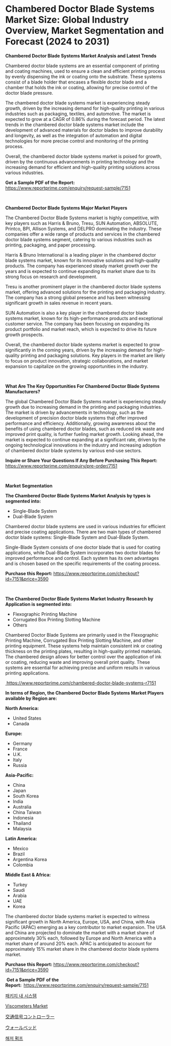 <p><h1>Chambered Doctor Blade Systems Market Size: Global Industry Overview, Market Segmentation and Forecast (2024 to 2031)</h1></p><p><strong>Chambered Doctor Blade Systems Market Analysis and Latest Trends</strong></p>
<p><p>Chambered doctor blade systems are an essential component of printing and coating machines, used to ensure a clean and efficient printing process by evenly dispensing the ink or coating onto the substrate. These systems consist of a blade holder that encases a flexible doctor blade and a chamber that holds the ink or coating, allowing for precise control of the doctor blade pressure.</p><p>The chambered doctor blade systems market is experiencing steady growth, driven by the increasing demand for high-quality printing in various industries such as packaging, textiles, and automotive. The market is expected to grow at a CAGR of 0.86% during the forecast period. The latest trends in the chambered doctor blade systems market include the development of advanced materials for doctor blades to improve durability and longevity, as well as the integration of automation and digital technologies for more precise control and monitoring of the printing process.</p><p>Overall, the chambered doctor blade systems market is poised for growth, driven by the continuous advancements in printing technology and the increasing demand for efficient and high-quality printing solutions across various industries.</p></p>
<p><strong>Get a Sample PDF of the Report:&nbsp;</strong> <a href="https://www.reportprime.com/enquiry/request-sample/7151">https://www.reportprime.com/enquiry/request-sample/7151</a></p>
<p>&nbsp;</p>
<p><strong>Chambered Doctor Blade Systems Major Market Players</strong></p>
<p><p>The Chambered Doctor Blade Systems market is highly competitive, with key players such as Harris & Bruno, Tresu, SUN Automation, ABSOLUTE, Printco, BPI, Allison Systems, and DELPRO dominating the industry. These companies offer a wide range of products and services in the chambered doctor blade systems segment, catering to various industries such as printing, packaging, and paper processing.</p><p>Harris & Bruno International is a leading player in the chambered doctor blade systems market, known for its innovative solutions and high-quality products. The company has experienced steady market growth over the years and is expected to continue expanding its market share due to its strong focus on research and development.</p><p>Tresu is another prominent player in the chambered doctor blade systems market, offering advanced solutions for the printing and packaging industry. The company has a strong global presence and has been witnessing significant growth in sales revenue in recent years.</p><p>SUN Automation is also a key player in the chambered doctor blade systems market, known for its high-performance products and exceptional customer service. The company has been focusing on expanding its product portfolio and market reach, which is expected to drive its future growth prospects.</p><p>Overall, the chambered doctor blade systems market is expected to grow significantly in the coming years, driven by the increasing demand for high-quality printing and packaging solutions. Key players in the market are likely to focus on product innovation, strategic collaborations, and market expansion to capitalize on the growing opportunities in the industry.</p></p>
<p>&nbsp;</p>
<p><strong>What Are The Key Opportunities For Chambered Doctor Blade Systems Manufacturers?</strong></p>
<p><p>The global Chambered Doctor Blade Systems market is experiencing steady growth due to increasing demand in the printing and packaging industries. The market is driven by advancements in technology, such as the development of precision doctor blade systems that offer improved performance and efficiency. Additionally, growing awareness about the benefits of using chambered doctor blades, such as reduced ink waste and improved print quality, is further fueling market growth. Looking ahead, the market is expected to continue expanding at a significant rate, driven by the ongoing technological innovations in the industry and increasing adoption of chambered doctor blade systems by various end-use sectors.</p></p>
<p><strong>Inquire or Share Your Questions If Any Before Purchasing This Report:</strong> <a href="https://www.reportprime.com/enquiry/pre-order/7151">https://www.reportprime.com/enquiry/pre-order/7151</a></p>
<p>&nbsp;</p>
<p><strong>Market Segmentation</strong></p>
<p><strong>The Chambered Doctor Blade Systems Market Analysis by types is segmented into:</strong></p>
<p><ul><li>Single-Blade System</li><li>Dual-Blade System</li></ul></p>
<p><p>Chambered doctor blade systems are used in various industries for efficient and precise coating applications. There are two main types of chambered doctor blade systems: Single-Blade System and Dual-Blade System. </p><p>Single-Blade System consists of one doctor blade that is used for coating applications, while Dual-Blade System incorporates two doctor blades for improved performance and control. Each system has its own advantages and is chosen based on the specific requirements of the coating process.</p></p>
<p><strong>Purchase this Report:&nbsp;</strong><a href="https://www.reportprime.com/checkout?id=7151&price=3590">https://www.reportprime.com/checkout?id=7151&price=3590</a></p>
<p>&nbsp;</p>
<p><strong>The Chambered Doctor Blade Systems Market Industry Research by Application is segmented into:</strong></p>
<p><ul><li>Flexographic Printing Machine</li><li>Corrugated Box Printing Slotting Machine</li><li>Others</li></ul></p>
<p><p>Chambered Doctor Blade Systems are primarily used in the Flexographic Printing Machine, Corrugated Box Printing Slotting Machine, and other printing equipment. These systems help maintain consistent ink or coating thickness on the printing plates, resulting in high-quality printed materials. The chambered design allows for better control over the application of ink or coating, reducing waste and improving overall print quality. These systems are essential for achieving precise and uniform results in various printing applications.</p></p>
<p><a href="https://www.reportprime.com/chambered-doctor-blade-systems-r7151">&nbsp;https://www.reportprime.com/chambered-doctor-blade-systems-r7151</a></p>
<p><strong>In terms of Region, the Chambered Doctor Blade Systems Market Players available by Region are:</strong></p>
<p>
    <p> <strong> North America: </strong>
        <ul>
            <li>United States</li>
            <li>Canada</li>
        </ul>
        </p> 
    <p> <strong> Europe: </strong>
        <ul>
            <li>Germany</li>
            <li>France</li>
            <li>U.K.</li>
            <li>Italy</li>
            <li>Russia</li>
        </ul>
        </p> 
    <p> <strong> Asia-Pacific: </strong>
        <ul>
            <li>China</li>
            <li>Japan</li>
            <li>South Korea</li>
            <li>India</li>
            <li>Australia</li>
            <li>China Taiwan</li>
            <li>Indonesia</li>
            <li>Thailand</li>
            <li>Malaysia</li>
        </ul>
        </p> 
    <p> <strong> Latin America: </strong>
        <ul>
            <li>Mexico</li>
            <li>Brazil</li>
            <li>Argentina Korea</li>
            <li>Colombia</li>
        </ul>
        </p> 
    <p> <strong> Middle East & Africa: </strong>
        <ul>
            <li>Turkey</li>
            <li>Saudi</li>
            <li>Arabia</li>
            <li>UAE</li>
            <li>Korea</li>
        </ul>
    </p>
    </p>
<p><p>The chambered doctor blade systems market is expected to witness significant growth in North America, Europe, USA, and China, with Asia Pacific (APAC) emerging as a key contributor to market expansion. The USA and China are projected to dominate the market with a market share of approximately 30% each, followed by Europe and North America with a market share of around 20% each. APAC is anticipated to account for approximately 15% market share in the chambered doctor blade systems market.</p></p>
<p><strong>Purchase this Report: </strong><a href="https://www.reportprime.com/checkout?id=7151&price=3590">https://www.reportprime.com/checkout?id=7151&price=3590</a></p>
<p>&nbsp;<strong>Get a Sample PDF of the Report:&nbsp;&nbsp;</strong><a href="https://www.reportprime.com/enquiry/request-sample/7151">https://www.reportprime.com/enquiry/request-sample/7151</a></p>
<p><strong></strong></p>
<p><p><a href="https://medium.com/@fabiancobuc20222022/%EC%8B%9C%EC%8A%A4%ED%85%9C-%EC%9D%B8-%ED%8C%A8%ED%82%A4%EC%A7%80-%EC%8B%9C%EC%9E%A5%EC%9D%80-%EC%8B%9C%EC%9E%A5-%EC%A0%90%EC%9C%A0%EC%9C%A8-%EC%8B%9C%EC%9E%A5-%EB%8F%99%ED%96%A5-%EB%B0%8F-%EC%8B%9C%EC%9E%A5-%EC%84%B1%EC%9E%A5%EC%97%90-%EB%8C%80%ED%95%9C-%EC%A0%95%EB%B3%B4%EB%A5%BC-%EC%A0%9C%EA%B3%B5%ED%95%A9%EB%8B%88%EB%8B%A4-cdc19d1147bd">패키지 내 시스템</a></p><p><a href="https://github.com/Angelnienowdseej3e45z3p8c/Market-Research-Report-List-2/blob/main/viscometers-market.md">Viscometers Market</a></p><p><a href="https://medium.com/@jonathanailey6577467/%E4%BA%A4%E9%80%9A%E4%BF%A1%E5%8F%B7%E3%82%B3%E3%83%B3%E3%83%88%E3%83%AD%E3%83%BC%E3%83%A9%E3%83%BC%E5%B8%82%E5%A0%B4-2031%E5%B9%B4%E3%81%BE%E3%81%A7%E3%81%AE%E3%83%88%E3%83%AC%E3%83%B3%E3%83%89-%E4%BA%88%E6%B8%AC-%E7%AB%B6%E4%BA%89%E5%88%86%E6%9E%90-5e466cc9857a">交通信号コントローラー</a></p><p><a href="https://medium.com/@redsalmon1949/%E3%82%A6%E3%82%A9%E3%83%BC%E3%83%AB%E3%83%99%E3%83%83%E3%83%89%E5%B8%82%E5%A0%B4%E3%81%AE%E5%B8%82%E5%A0%B4%E8%AA%BF%E6%9F%BB%E3%83%AC%E3%83%9D%E3%83%BC%E3%83%88-%E3%81%9D%E3%81%AE%E6%AD%B4%E5%8F%B2%E3%81%A82024%E5%B9%B4%E3%81%8B%E3%82%892031%E5%B9%B4%E3%81%BE%E3%81%A7%E3%81%AE%E4%BA%88%E6%B8%AC-21b0770d6602">ウォールベッド</a></p><p><a href="https://medium.com/@codinchelcea2022/%EC%88%98%EC%A4%91-%ED%8E%8C%ED%94%84-%EC%8B%9C%EC%9E%A5-%EB%82%B4%EA%B7%9C-%EC%8B%9C%EC%9E%A5-%EB%8F%99%ED%96%A5-%EC%84%B1%EC%9E%A5-2024%EB%85%84%EB%B6%80%ED%84%B0-2031%EB%85%84%EA%B9%8C%EC%A7%80-%EC%98%88%EC%B8%A1%EB%90%9C-%EA%B2%83-851efb8abb35">해저 펌프</a></p></p>